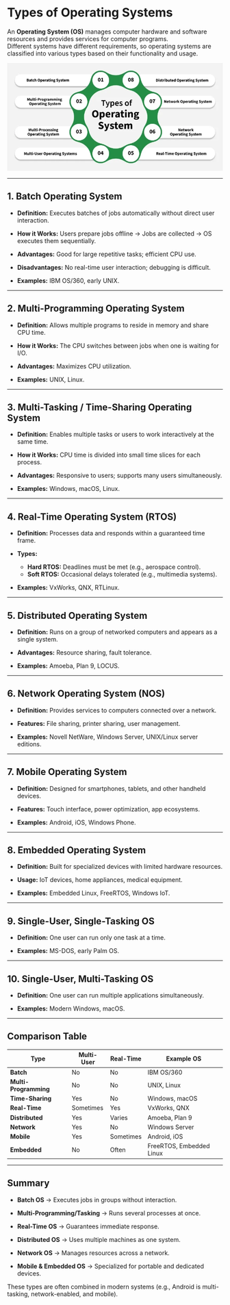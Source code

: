 # Types of Operating Systems

An **Operating System (OS)** manages computer hardware and software resources and provides services for computer programs.  
Different systems have different requirements, so operating systems are classified into various types based on their functionality and usage.

![Types of OS](images/types_of_operating_system.png)

---

## 1. Batch Operating System

- **Definition:** Executes batches of jobs automatically without direct user interaction.

- **How it Works:** Users prepare jobs offline → Jobs are collected → OS executes them sequentially.

- **Advantages:** Good for large repetitive tasks; efficient CPU use.

- **Disadvantages:** No real-time user interaction; debugging is difficult.

- **Examples:** IBM OS/360, early UNIX.

---

## 2. Multi-Programming Operating System

- **Definition:** Allows multiple programs to reside in memory and share CPU time.

- **How it Works:** The CPU switches between jobs when one is waiting for I/O.

- **Advantages:** Maximizes CPU utilization.

- **Examples:** UNIX, Linux.

---

## 3. Multi-Tasking / Time-Sharing Operating System

- **Definition:** Enables multiple tasks or users to work interactively at the same time.

- **How it Works:** CPU time is divided into small time slices for each process.

- **Advantages:** Responsive to users; supports many users simultaneously.

- **Examples:** Windows, macOS, Linux.

---

## 4. Real-Time Operating System (RTOS)

- **Definition:** Processes data and responds within a guaranteed time frame.

- **Types:**
  - **Hard RTOS:** Deadlines must be met (e.g., aerospace control).
  - **Soft RTOS:** Occasional delays tolerated (e.g., multimedia systems).

- **Examples:** VxWorks, QNX, RTLinux.

---

## 5. Distributed Operating System

- **Definition:** Runs on a group of networked computers and appears as a single system.

- **Advantages:** Resource sharing, fault tolerance.

- **Examples:** Amoeba, Plan 9, LOCUS.

---

## 6. Network Operating System (NOS)

- **Definition:** Provides services to computers connected over a network.

- **Features:** File sharing, printer sharing, user management.

- **Examples:** Novell NetWare, Windows Server, UNIX/Linux server editions.

---

## 7. Mobile Operating System

- **Definition:** Designed for smartphones, tablets, and other handheld devices.

- **Features:** Touch interface, power optimization, app ecosystems.

- **Examples:** Android, iOS, Windows Phone.

---

## 8. Embedded Operating System

- **Definition:** Built for specialized devices with limited hardware resources.

- **Usage:** IoT devices, home appliances, medical equipment.

- **Examples:** Embedded Linux, FreeRTOS, Windows IoT.

---

## 9. Single-User, Single-Tasking OS

- **Definition:** One user can run only one task at a time.

- **Examples:** MS-DOS, early Palm OS.

---

## 10. Single-User, Multi-Tasking OS

- **Definition:** One user can run multiple applications simultaneously.

- **Examples:** Modern Windows, macOS.

---

## Comparison Table

| Type                    | Multi-User | Real-Time | Example OS           |
|-------------------------|-----------|----------|----------------------|
| **Batch**                  | No        | No       | IBM OS/360           |
| **Multi-Programming**      | No        | No       | UNIX, Linux          |
| **Time-Sharing**           | Yes       | No       | Windows, macOS       |
| **Real-Time**             | Sometimes | Yes      | VxWorks, QNX         |
| **Distributed**           | Yes       | Varies   | Amoeba, Plan 9       |
| **Network**               | Yes       | No       | Windows Server       |
| **Mobile**                | Yes       | Sometimes| Android, iOS         |
| **Embedded**              | No        | Often    | FreeRTOS, Embedded Linux |

---

## Summary

- **Batch OS** → Executes jobs in groups without interaction.  

- **Multi-Programming/Tasking** → Runs several processes at once.  

- **Real-Time OS** → Guarantees immediate response.  

- **Distributed OS** → Uses multiple machines as one system.  

- **Network OS** → Manages resources across a network.  

- **Mobile & Embedded OS** → Specialized for portable and dedicated devices.

These types are often combined in modern systems (e.g., Android is multi-tasking, network-enabled, and mobile).
